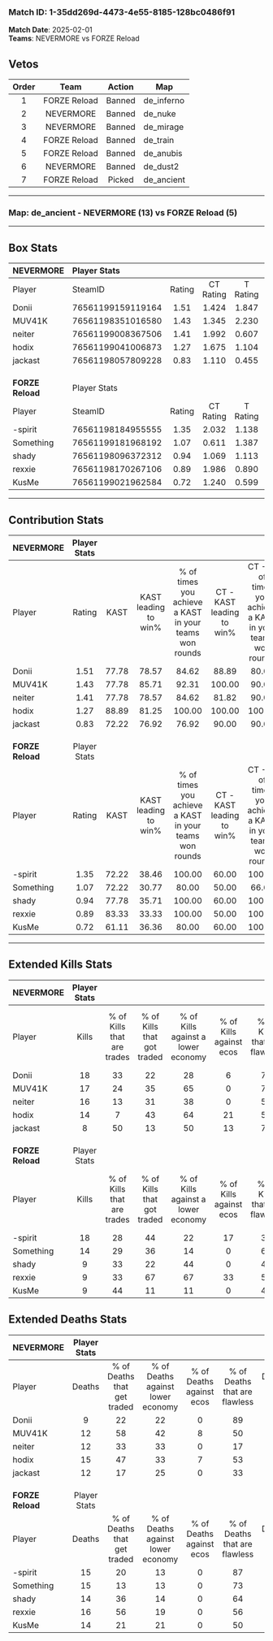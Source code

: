 ### Match ID: 1-35dd269d-4473-4e55-8185-128bc0486f91  
**Match Date**: 2025-02-01  
**Teams**: NEVERMORE vs FORZE Reload  

## Vetos  

| Order | Team | Action | Map |
| :---: | :--: | :----: | --- |
| 1 | FORZE Reload | Banned | de_inferno |
| 2 | NEVERMORE | Banned | de_nuke |
| 3 | NEVERMORE | Banned | de_mirage |
| 4 | FORZE Reload | Banned | de_train |
| 5 | FORZE Reload | Banned | de_anubis |
| 6 | NEVERMORE | Banned | de_dust2 |
| 7 | FORZE Reload | Picked | de_ancient |

---  

### **Map**: de_ancient - NEVERMORE (13) vs FORZE Reload (5)  
---  

## Box Stats  

| **NEVERMORE**    | Player Stats      |        |           |          |       |       |       |         |        |      |     |
| :- | :- | :-: | :-: | :-: | :-: | :-: | :-: | :-: | :-: | :-: | :-: |
| Player           | SteamID           | Rating | CT Rating | T Rating | KAST  |  ADR  | Kills | Assists | Deaths | K/D  | HS% |
| Donii            | 76561199159119164 |  1.51  |   1.424   |  1.847   | 77.78 | 83.7  |  18   |    2    |   9    | 2.00 | 38  |
| MUV41K           | 76561198351016580 |  1.43  |   1.345   |  2.230   | 77.78 | 95.8  |  17   |    6    |   12   | 1.42 | 64  |
| neiter           | 76561199008367506 |  1.41  |   1.992   |  0.607   | 77.78 | 109.3 |  16   |    3    |   12   | 1.33 | 50  |
| hodix            | 76561199041006873 |  1.27  |   1.675   |  1.104   | 88.89 | 89.2  |  14   |    9    |   15   | 0.93 | 42  |
| jackast          | 76561198057809228 |  0.83  |   1.110   |  0.455   | 72.22 | 56.7  |   8   |    6    |   12   | 0.67 | 25  |
|                  |                   |        |           |          |       |       |       |         |        |      |     |
|                  |                   |        |           |          |       |       |       |         |        |      |     |
|                  |                   |        |           |          |       |       |       |         |        |      |     |
| **FORZE Reload** | Player Stats      |        |           |          |       |       |       |         |        |      |     |
| Player           | SteamID           | Rating | CT Rating | T Rating | KAST  |  ADR  | Kills | Assists | Deaths | K/D  | HS% |
| -spirit          | 76561198184955555 |  1.35  |   2.032   |  1.138   | 72.22 | 100.4 |  18   |    3    |   15   | 1.20 | 55  |
| Something        | 76561199181968192 |  1.07  |   0.611   |  1.387   | 72.22 | 75.4  |  14   |    2    |   15   | 0.93 | 57  |
| shady            | 76561198096372312 |  0.94  |   1.069   |  1.113   | 77.78 | 70.2  |   9   |   12    |   14   | 0.64 | 55  |
| rexxie           | 76561198170267106 |  0.89  |   1.986   |  0.890   | 83.33 | 71.2  |   9   |    6    |   16   | 0.56 | 88  |
| KusMe            | 76561199021962584 |  0.72  |   1.240   |  0.599   | 61.11 | 55.2  |   9   |    4    |   14   | 0.64 | 44  |
---  

## Contribution Stats  

| **NEVERMORE**    | Player Stats |       |                      |                                                        |                           |                                                             |                          |                                                            |
| :- | :-: | :-: | :-: | :-: | :-: | :-: | :-: | :-: |
| Player           |    Rating    | KAST  | KAST leading to win% | % of times you achieve a KAST in your teams won rounds | CT - KAST leading to win% | CT - % of times you achieve a KAST in your teams won rounds | T - KAST leading to win% | T - % of times you achieve a KAST in your teams won rounds |
| Donii            |     1.51     | 77.78 |        78.57         |                         84.62                          |           88.89           |                            80.00                            |          60.00           |                           100.00                           |
| MUV41K           |     1.43     | 77.78 |        85.71         |                         92.31                          |          100.00           |                            90.00                            |          60.00           |                           100.00                           |
| neiter           |     1.41     | 77.78 |        78.57         |                         84.62                          |           81.82           |                            90.00                            |          66.67           |                           66.67                            |
| hodix            |     1.27     | 88.89 |        81.25         |                         100.00                         |          100.00           |                           100.00                            |          50.00           |                           100.00                           |
| jackast          |     0.83     | 72.22 |        76.92         |                         76.92                          |           90.00           |                            90.00                            |          33.33           |                           33.33                            |
|                  |              |       |                      |                                                        |                           |                                                             |                          |                                                            |
|                  |              |       |                      |                                                        |                           |                                                             |                          |                                                            |
|                  |              |       |                      |                                                        |                           |                                                             |                          |                                                            |
| **FORZE Reload** | Player Stats |       |                      |                                                        |                           |                                                             |                          |                                                            |
| Player           |    Rating    | KAST  | KAST leading to win% | % of times you achieve a KAST in your teams won rounds | CT - KAST leading to win% | CT - % of times you achieve a KAST in your teams won rounds | T - KAST leading to win% | T - % of times you achieve a KAST in your teams won rounds |
| -spirit          |     1.35     | 72.22 |        38.46         |                         100.00                         |           60.00           |                           100.00                            |          25.00           |                           100.00                           |
| Something        |     1.07     | 72.22 |        30.77         |                         80.00                          |           50.00           |                            66.67                            |          22.22           |                           100.00                           |
| shady            |     0.94     | 77.78 |        35.71         |                         100.00                         |           60.00           |                           100.00                            |          22.22           |                           100.00                           |
| rexxie           |     0.89     | 83.33 |        33.33         |                         100.00                         |           50.00           |                           100.00                            |          22.22           |                           100.00                           |
| KusMe            |     0.72     | 61.11 |        36.36         |                         80.00                          |           60.00           |                           100.00                            |          16.67           |                           50.00                            |
---  

## Extended Kills Stats  

| **NEVERMORE**    | Player Stats |                            |                            |                                    |                         |                              |                                 |                                       |                    |           |
| :- | :-: | :-: | :-: | :-: | :-: | :-: | :-: | :-: | :-: | :-: |
| Player           |    Kills     | % of Kills that are trades | % of Kills that got traded | % of Kills against a lower economy | % of Kills against ecos | % of Kills that are flawless | % of Kills that are close duels | % of Kills that are assisted by flash | Pistol Round Kills | AWP Kills |
| Donii            |      18      |             33             |             22             |                 28                 |            6            |              72              |                6                |                   6                   |         1          |     0     |
| MUV41K           |      17      |             24             |             35             |                 65                 |            0            |              76              |                6                |                   6                   |         3          |     0     |
| neiter           |      16      |             13             |             31             |                 38                 |            0            |              56              |                0                |                   6                   |         2          |     0     |
| hodix            |      14      |             7              |             43             |                 64                 |           21            |              50              |                7                |                   0                   |         2          |     4     |
| jackast          |      8       |             50             |             13             |                 50                 |           13            |              75              |               13                |                  13                   |         1          |     0     |
|                  |              |                            |                            |                                    |                         |                              |                                 |                                       |                    |           |
|                  |              |                            |                            |                                    |                         |                              |                                 |                                       |                    |           |
|                  |              |                            |                            |                                    |                         |                              |                                 |                                       |                    |           |
| **FORZE Reload** | Player Stats |                            |                            |                                    |                         |                              |                                 |                                       |                    |           |
| Player           |    Kills     | % of Kills that are trades | % of Kills that got traded | % of Kills against a lower economy | % of Kills against ecos | % of Kills that are flawless | % of Kills that are close duels | % of Kills that are assisted by flash | Pistol Round Kills | AWP Kills |
| -spirit          |      18      |             28             |             44             |                 22                 |           17            |              39              |                6                |                  11                   |         6          |     0     |
| Something        |      14      |             29             |             36             |                 14                 |            0            |              64              |               14                |                  14                   |         0          |     0     |
| shady            |      9       |             33             |             22             |                 44                 |            0            |              44              |                0                |                   0                   |         0          |     3     |
| rexxie           |      9       |             33             |             67             |                 67                 |           33            |              56              |                0                |                   0                   |         1          |     0     |
| KusMe            |      9       |             44             |             11             |                 11                 |            0            |              44              |                0                |                   0                   |         2          |     0     |
## Extended Deaths Stats  

| **NEVERMORE**    | Player Stats |                             |                                   |                          |                               |                            |                           |               |
| :- | :-: | :-: | :-: | :-: | :-: | :-: | :-: | :-: |
| Player           |    Deaths    | % of Deaths that get traded | % of Deaths against lower economy | % of Deaths against ecos | % of Deaths that are flawless | % of Deaths that are close | % of Deaths while blinded | Deaths to AWP |
| Donii            |      9       |             22              |                22                 |            0             |              89               |             0              |             0             |       0       |
| MUV41K           |      12      |             58              |                42                 |            8             |              50               |             8              |             0             |       0       |
| neiter           |      12      |             33              |                33                 |            0             |              17               |             0              |            17             |       1       |
| hodix            |      15      |             47              |                33                 |            7             |              53               |             7              |             7             |       1       |
| jackast          |      12      |             17              |                25                 |            0             |              33               |             8              |             8             |       1       |
|                  |              |                             |                                   |                          |                               |                            |                           |               |
|                  |              |                             |                                   |                          |                               |                            |                           |               |
|                  |              |                             |                                   |                          |                               |                            |                           |               |
| **FORZE Reload** | Player Stats |                             |                                   |                          |                               |                            |                           |               |
| Player           |    Deaths    | % of Deaths that get traded | % of Deaths against lower economy | % of Deaths against ecos | % of Deaths that are flawless | % of Deaths that are close | % of Deaths while blinded | Deaths to AWP |
| -spirit          |      15      |             20              |                13                 |            0             |              87               |             0              |             7             |       0       |
| Something        |      15      |             13              |                13                 |            0             |              73               |             7              |             7             |       0       |
| shady            |      14      |             36              |                14                 |            0             |              64               |             0              |             7             |       2       |
| rexxie           |      16      |             56              |                19                 |            0             |              56               |             6              |             0             |       1       |
| KusMe            |      14      |             21              |                21                 |            0             |              50               |             14             |             7             |       1       |
